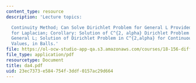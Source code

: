 ```yaml
---
content_type: resource
description: 'Lecture topics:

  Continuity Method; Can Solve Dirichlet Problem for General L Provided can Solve
  for Laplacian; Corollary: Solution of C^{2, alpha} Dirichlet Problem in Balls for
  General L; Solution of Dirichlet Problem in C^{2,alpha} for Continuous Boundary
  Values, in Balls.'
file: https://ol-ocw-studio-app-qa.s3.amazonaws.com/courses/18-156-differential-analysis-spring-2004/23ec7373e584754f3ddf0157ac29d664_da4.pdf
file_type: application/pdf
resourcetype: Document
title: da4.pdf
uid: 23ec7373-e584-754f-3ddf-0157ac29d664
---
```

